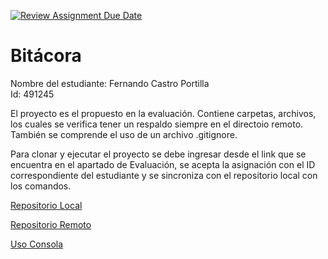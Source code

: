 [![Review Assignment Due Date](https://classroom.github.com/assets/deadline-readme-button-22041afd0340ce965d47ae6ef1cefeee28c7c493a6346c4f15d667ab976d596c.svg)](https://classroom.github.com/a/_svqiCDi)
# Bitácora
Nombre del estudiante:  Fernando Castro Portilla  
Id: 491245

El proyecto es el propuesto en la evaluación. Contiene carpetas, archivos, los cuales se verifica tener un respaldo siempre en el directoio remoto. También se comprende el uso de un archivo .gitignore.

Para clonar y ejecutar el proyecto se debe ingresar desde el link que se encuentra en el apartado de Evaluación, se acepta la asignación con el ID correspondiente del estudiante y se sincroniza con el repositorio local con los comandos.

[Repositorio Local](docs/repositorio_local.md)

[Repositorio Remoto](docs/repositorio_remoto.md)

[Uso Consola](docs/uso_consola.md)

